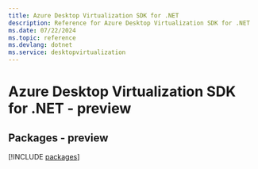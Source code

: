 ```yaml
---
title: Azure Desktop Virtualization SDK for .NET
description: Reference for Azure Desktop Virtualization SDK for .NET
ms.date: 07/22/2024
ms.topic: reference
ms.devlang: dotnet
ms.service: desktopvirtualization
---
```

# Azure Desktop Virtualization SDK for .NET - preview
## Packages - preview
[!INCLUDE [packages](desktop-virtualization-index.md)]